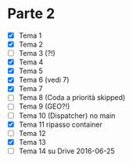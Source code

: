 # Parte 2

- [x] Tema 1
- [x] Tema 2
- [ ] Tema 3 (?!)
- [x] Tema 4
- [x] Tema 5
- [x] Tema 6 (vedi 7)
- [x] Tema 7
- [ ] Tema 8 (Coda a priorità skipped)
- [ ] Tema 9 (GEO?!)
- [ ] Tema 10 (Dispatcher) no main
- [x] Tema 11 ripasso container
- [ ] Tema 12
- [x] Tema 13
- [ ] Tema 14 su Drive 2016-06-25
